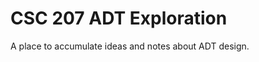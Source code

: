 CSC 207 ADT Exploration
=======================

A place to accumulate ideas and notes about ADT design.
